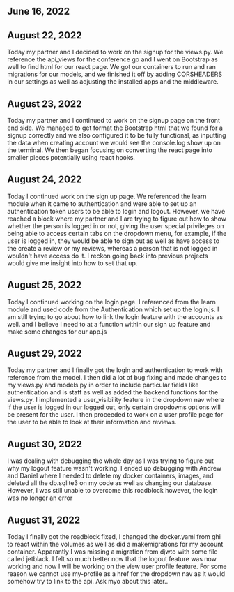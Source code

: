 ## June 16, 2022

## August 22, 2022
Today my partner and I decided to work on the signup for the views.py. We reference the api_views for the conference go and I went on Bootstrap as well to find html for our react page. We got our containers to run and ran migrations for our models, and we finished it off by adding CORSHEADERS in our settings as well as adjusting the installed apps and the middleware.

## August 23, 2022
Today my partner and I continued to work on the signup page on the front end side. We managed to get format the Bootstrap html that we found for a signup correctly and we also configured it to be fully functional, as inputting the data when creating account we would see the console.log show up on the terminal. We then began focusing on converting the react page into smaller pieces potentially using react hooks.

## August 24, 2022
Today I continued work on the sign up page. We referenced the learn module when it came to authentication and were able to set up an authentication token users to be able to login and logout. However, we have reached a block where my partner and I are trying to figure out how to show whether the person is logged in or not, giving the user special privileges on being able to access certain tabs on the dropdown menu, for example, if the user is logged in, they would be able to sign out as well as have access to the create a review or my reviews, whereas a person that is not logged in wouldn't have access do it. I reckon going back into previous projects would give me insight into how to set that up.

## August 25, 2022
Today I continued working on the login page. I referenced from the learn module and used code from the Authentication which set up the login.js. I am still trying to go about how to link the login feature with the accounts as well. and I believe I need to at a function within our sign up feature and make some changes for our app.js

## August 29, 2022
Today my partner and I finally got the login and authentication to work with reference from the model. I then did a lot of bug fixing and made changes to my views.py and models.py in order to include particular fields like authentication and is staff as well as added the backend functions for the views.py. I implemented a user_visibility feature in the dropdown nav where if the user is logged in our logged out, only certain dropdowns options will be present for the user. I then proceeded to work on a user profile page for the user to be able to look at their information and reviews.

## August 30, 2022
I was dealing with debugging the whole day as I was trying to figure out why my logout feature wasn't working. I ended up debugging with Andrew and Daniel where I needed to delete my docker containers, images, and deleted all the db.sqlite3 on my code as well as changing our database. However, I was still unable to overcome this roadblock however, the login was no longer an error

## August 31, 2022
Today I finally got the roadblock fixed, I changed the docker.yaml from ghi to react within the volumes as well as did a makemigrations for my account container. Apparantly I was missing a migration from djwto with some file called jetblack. I felt so much better now that the logout feature was now working and now I will be working on the view user profile feature. For some reason we cannot use my-profile as a href for the dropdown nav as it would somehow try to link to the api. Ask myo about this later..